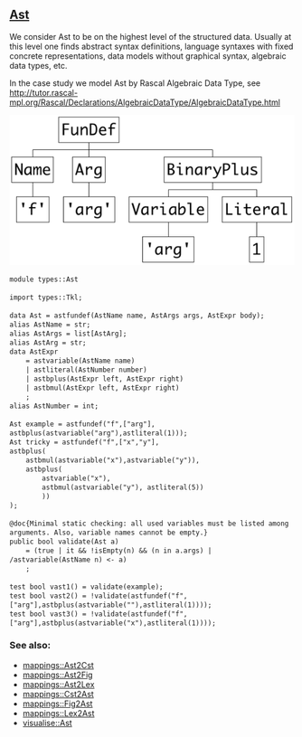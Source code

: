 ## [Ast](https://github.com/grammarware/bx-parsing/blob/master/src/types/Ast.rsc)

We consider Ast to be on the highest level of the structured data.
Usually at this level one finds abstract syntax definitions, language syntaxes
with fixed concrete representations, data models without graphical syntax,
algebraic data types, etc.

In the case study we model Ast by Rascal Algebraic Data Type, see
http://tutor.rascal-mpl.org/Rascal/Declarations/AlgebraicDataType/AlgebraicDataType.html

![Example](https://github.com/grammarware/bx-parsing/raw/master/img/Ast.png)

```
module types::Ast

import types::Tkl;

data Ast = astfundef(AstName name, AstArgs args, AstExpr body);
alias AstName = str;
alias AstArgs = list[AstArg];
alias AstArg = str;
data AstExpr
    = astvariable(AstName name)
    | astliteral(AstNumber number)
    | astbplus(AstExpr left, AstExpr right)
    | astbmul(AstExpr left, AstExpr right)
    ;
alias AstNumber = int;

Ast example = astfundef("f",["arg"], astbplus(astvariable("arg"),astliteral(1)));
Ast tricky = astfundef("f",["x","y"], 
astbplus(
    astbmul(astvariable("x"),astvariable("y")),
    astbplus(
        astvariable("x"),
        astbmul(astvariable("y"), astliteral(5))
        ))
);

@doc{Minimal static checking: all used variables must be listed among arguments. Also, variable names cannot be empty.}
public bool validate(Ast a)
    = (true | it && !isEmpty(n) && (n in a.args) | /astvariable(AstName n) <- a)
    ;

test bool vast1() = validate(example);
test bool vast2() = !validate(astfundef("f",["arg"],astbplus(astvariable(""),astliteral(1))));
test bool vast3() = !validate(astfundef("f",["arg"],astbplus(astvariable("x"),astliteral(1))));
```

### See also:
* [mappings::Ast2Cst](https://github.com/grammarware/bx-parsing/blob/master/src/mappings/Ast2Cst.rsc)
* [mappings::Ast2Fig](https://github.com/grammarware/bx-parsing/blob/master/src/mappings/Ast2Fig.rsc)
* [mappings::Ast2Lex](https://github.com/grammarware/bx-parsing/blob/master/src/mappings/Ast2Lex.rsc)
* [mappings::Cst2Ast](https://github.com/grammarware/bx-parsing/blob/master/src/mappings/Cst2Ast.rsc)
* [mappings::Fig2Ast](https://github.com/grammarware/bx-parsing/blob/master/src/mappings/Fig2Ast.rsc)
* [mappings::Lex2Ast](https://github.com/grammarware/bx-parsing/blob/master/src/mappings/Lex2Ast.rsc)
* [visualise::Ast](https://github.com/grammarware/bx-parsing/blob/master/src/visualise/Ast.rsc)
